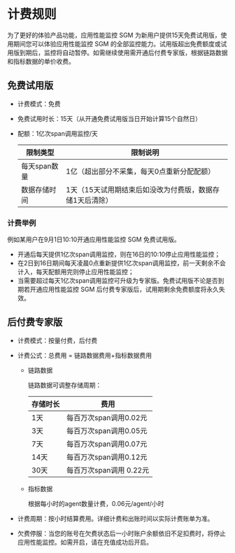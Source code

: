 # 计费规则

为了更好的体验产品功能，应用性能监控 SGM 为新用户提供15天免费试用版，使用期间您可以体验应用性能监控 SGM 的全部监控能力。试用版超出免费额度或试用版到期后，监控将自动暂停。如需继续使用需开通后付费专家版，根据链路数据和指标数据的单价收费。

## 免费试用版

- 计费模式：免费

- 免费试用时长：15天（从开通免费试用版当日开始计算15个自然日）

- 配额：1亿次span调用监控/天

  | 限制类型     | 限制说明                                                 |
  | ------------ | -------------------------------------------------------- |
  | 每天span数量 | 1亿（超出部分不采集，每天0点重新分配配额）               |
  | 数据存储时间 | 1天（15天试用期结束后如没改为付费版，数据存储1天后清除） |

### 计费举例

例如某用户在9月1日10:10开通应用性能监控 SGM 免费试用版。

- 开通后每天提供1亿次span调用监控，则在16日的10:10停止应用性能监控；
- 在2日到16日期间每天凌晨0点重新提供1亿次span调用监控，前一天剩余不会计入，每天配额用完则停止应用性能监控；
- 当需要超过每天1亿次span调用监控可升级为专家版。免费试用版不论是否到期若开通应用性能监控 SGM 后付费专家版后，试用期剩余免费额度将永久失效。

## 后付费专家版

- 计费模式：按量付费，后付费

- 计费公式：总费用 = 链路数据费用+指标数据费用

  - 链路数据

    链路数据可调整存储周期：

    | 存储时长 | 费用                    |
    | -------- | ----------------------- |
    | 1天      | 每百万次span调用0.02元  |
    | 3天      | 每百万次span调用0.05元  |
    | 7天      | 每百万次span调用0.07元  |
    | 14天     | 每百万次span调用0.12元  |
    | 30天     | 每百万次span调用 0.22元 |

  - 指标数据

    根据每小时的agent数量计费，0.06元/agent/小时

- 计费周期：按小时结算费用。详细计费和出账时间以实际计费账单为准。

- 欠费停服：当您的账号在欠费状态后一小时账户余额依旧不足扣费时，将停止应用性能监控。如需开启，请在充值成功后开启。
